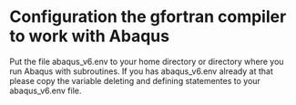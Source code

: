 # Configuration the gfortran compiler to work with Abaqus
Put the file abaqus_v6.env to your home directory or directory where you run Abaqus with subroutines. If you has abaqus_v6.env already at that please copy the variable deleting and defining statementes to your abaqus_v6.env file.
